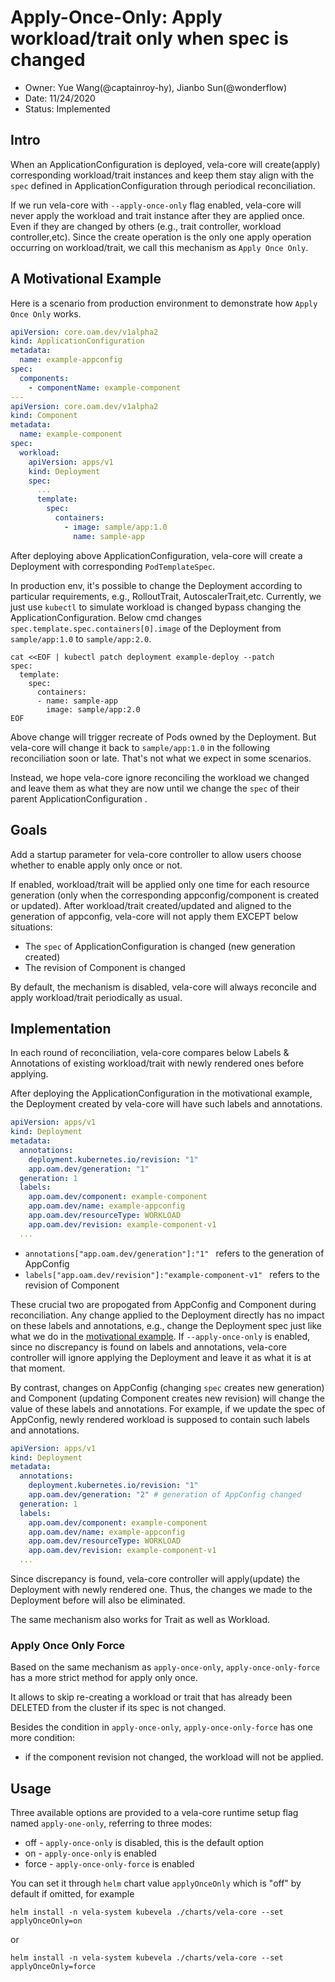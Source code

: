 # Apply-Once-Only: Apply workload/trait only when spec is changed

- Owner: Yue Wang(@captainroy-hy), Jianbo Sun(@wonderflow)
- Date: 11/24/2020
- Status: Implemented

## Intro
When an ApplicationConfiguration is deployed, 
vela-core will create(apply) corresponding workload/trait instances and keep them stay align with the `spec` defined in ApplicationConfiguration through periodical reconciliation. 

If we run vela-core with `--apply-once-only` flag enabled, vela-core will never apply the workload and trait instance after they are applied once. Even if they are changed by others (e.g., trait controller, workload controller,etc). 
Since the create operation is the only one apply operation occurring on workload/trait, we call this mechanism as `Apply Once Only`.

## A Motivational Example
Here is a scenario from production environment to demonstrate how `Apply Once Only` works.

```yaml
apiVersion: core.oam.dev/v1alpha2
kind: ApplicationConfiguration
metadata:
  name: example-appconfig
spec:
  components:
    - componentName: example-component
---
apiVersion: core.oam.dev/v1alpha2
kind: Component
metadata:
  name: example-component
spec:
  workload:
    apiVersion: apps/v1
    kind: Deployment
    spec:
      ...
      template:
        spec:
          containers:
            - image: sample/app:1.0
              name: sample-app
```

After deploying above ApplicationConfiguration, vela-core will create a Deployment with corresponding `PodTemplateSpec`. 

In production env, it's possible to change the Deployment according to particular requirements, e.g., RolloutTrait, AutoscalerTrait,etc.
Currently, we just use `kubectl` to simulate workload is changed bypass changing the ApplicationConfiguration. 
Below cmd changes `spec.template.spec.containers[0].image` of the Deployment from `sample/app:1.0` to `sample/app:2.0`.
```shell
cat <<EOF | kubectl patch deployment example-deploy --patch
spec:
  template:
    spec:
      containers:
      - name: sample-app
        image: sample/app:2.0
EOF
```

Above change will trigger recreate of Pods owned by the Deployment. 
But vela-core will change it back to `sample/app:1.0` in the following reconciliation soon or late. 
That's not what we expect in some scenarios.

Instead, we hope vela-core ignore reconciling the workload we changed and leave them as what they are now until we change the `spec` of their parent ApplicationConfiguration .

## Goals

Add a startup parameter for vela-core controller to allow users choose whether to enable apply only once or not. 

If enabled, workload/trait will be applied only one time for each resource generation (only when the corresponding appconfig/component is created or updated).
After workload/trait created/updated and aligned to the generation of appconfig, vela-core will not apply them EXCEPT below situations:

- The `spec` of ApplicationConfiguration is changed (new generation created)
- The revision of Component is changed

By default, the mechanism is disabled, vela-core will always reconcile and apply workload/trait periodically as usual.

## Implementation

In each round of reconciliation, vela-core compares below Labels & Annotations of existing workload/trait with newly rendered ones before applying.

After deploying the ApplicationConfiguration in the motivational example, the Deployment created by vela-core will have such labels and annotations.


```yaml
apiVersion: apps/v1
kind: Deployment
metadata:
  annotations:
    deployment.kubernetes.io/revision: "1" 
    app.oam.dev/generation: "1"
  generation: 1
  labels:
    app.oam.dev/component: example-component
    app.oam.dev/name: example-appconfig
    app.oam.dev/resourceType: WORKLOAD
    app.oam.dev/revision: example-component-v1
  ...
```

- `annotations["app.oam.dev/generation"]:"1" ` refers to the generation of AppConfig
- `labels["app.oam.dev/revision"]:"example-component-v1" ` refers to the revision of Component

These crucial two are propogated from AppConfig and Component during reconciliation.
Any change applied to the Deployment directly has no impact on these labels and annotations, e.g., change the Deployment spec just like what we do in the [motivational example](#a-motivational-example).
If `--apply-once-only` is enabled, since no discrepancy is found on labels and annotations, 
vela-core controller will ignore applying the Deployment and leave it as what it is at that moment.

By contrast, changes on AppConfig (changing `spec` creates new generation) and Component (updating Component creates new revision) will change the value of these labels and annotations.
For example, if we update the spec of AppConfig, newly rendered workload is supposed to contain such labels and annotations.

```yaml
apiVersion: apps/v1
kind: Deployment
metadata:
  annotations:
    deployment.kubernetes.io/revision: "1" 
    app.oam.dev/generation: "2" # generation of AppConfig changed
  generation: 1
  labels:
    app.oam.dev/component: example-component
    app.oam.dev/name: example-appconfig
    app.oam.dev/resourceType: WORKLOAD
    app.oam.dev/revision: example-component-v1
  ...
```
Since discrepancy is found, vela-core controller will apply(update) the Deployment with newly rendered one.
Thus, the changes we made to the Deployment before will also be eliminated.

The same mechanism also works for Trait as well as Workload.

### Apply Once Only Force

Based on the same mechanism as `apply-once-only`, `apply-once-only-force` has a more strict method for apply only once.

It allows to skip re-creating a workload or trait that has already been DELETED from the cluster if its spec is not changed. 

Besides the condition in `apply-once-only`, `apply-once-only-force` has one more condition:

- if the component revision not changed, the workload will not be applied.

## Usage

Three available options are provided to a vela-core runtime setup flag named `apply-one-only`, referring to three modes:

- off - `apply-once-only` is disabled, this is the default option
- on - `apply-once-only` is enabled
- force - `apply-once-only-force` is enabled

You can set it through `helm` chart value `applyOnceOnly` which is "off" by default if omitted, for example

```shell
helm install -n vela-system kubevela ./charts/vela-core --set applyOnceOnly=on
```
or
```
helm install -n vela-system kubevela ./charts/vela-core --set applyOnceOnly=force
```


